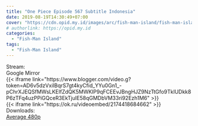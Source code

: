 ```yaml
---
title: "One Piece Episode 567 Subtitle Indonesia"
date: 2019-08-19T14:30:49+07:00
cover: "https://cdn.opid.my.id/images/arc/fish-man-island/fish-man-island.webp" # Optional, cover
# authorlink: https://opid.my.id
categories:
  - "Fish-Man Island"
tags:
  - "Fish-Man Island"
---
```

<div class="ui menu violet borderless inverted">
  <div class="header item active">
        Stream:
    </div>
  <a class="active item" data-tab="google">
    <i class="google drive icon"></i> Google
  </a>
  <a class="item nounderline" data-tab="mirror">
    <i class="odnoklassniki icon"></i> Mirror
  </a>
</div>
<div class="ui bottom attached tab segment active" style="border:0 !important;" data-tab="google">
{{< iframe link="https://www.blogger.com/video.g?token=AD6v5dzVxiIBqrS7gt4kyCfid_YYu0Gn1_-pChrXJEQSfMWsLKEIfZdQK5MWKIP9qFCEEvJBngHJZ9NzTtGfo9TklUDkk8P6zTFq4uzPPiGQceR3EkTjuIE58qGMDbVM33ri92Ezh1M6" >}}
</div>
<div class="ui bottom attached tab segment" style="border:0 !important;" data-tab="mirror">
{{< iframe link="https://ok.ru/videoembed/2174418684662" >}}
</div>
<div class="ui menu violet borderless inverted">
  <div class="header item active">
        Downloads:
    </div>
  <a class="item nounderline" href="https://ouo.io/pX2qQl" target="_blank" rel="dofollow"><i class="google drive icon"></i>
    Average 480p</a>
</div>